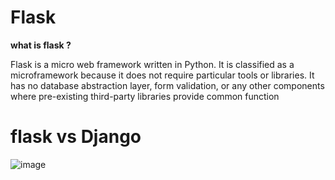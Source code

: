 # Flask
**what is flask ?**

   Flask is a micro web framework written in Python. It is classified as a microframework because it does not require particular tools or libraries. 
   It has no database abstraction layer, form validation, or any other components where pre-existing third-party libraries provide common function


# flask vs  Django

   ![image](https://github.com/user-attachments/assets/8bee9f17-f218-47ab-8641-f9c4f446b5b1)
